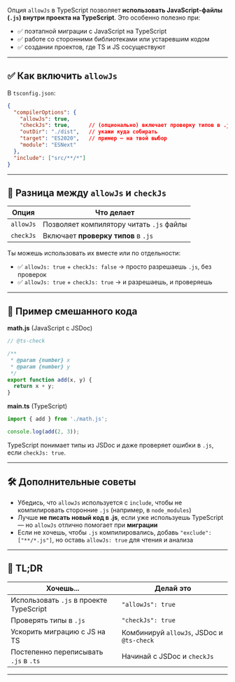Опция `allowJs` в TypeScript позволяет **использовать JavaScript-файлы (`.js`) внутри проекта на TypeScript**. Это особенно полезно при:

* ✅ поэтапной миграции с JavaScript на TypeScript
* ✅ работе со сторонними библиотеками или устаревшим кодом
* ✅ создании проектов, где TS и JS сосуществуют

---

## ✅ Как включить `allowJs`

В `tsconfig.json`:

```json
{
  "compilerOptions": {
    "allowJs": true,
    "checkJs": true,      // (опционально) включает проверку типов в .js-файлах
    "outDir": "./dist",   // укажи куда собирать
    "target": "ES2020",   // пример — на твой выбор
    "module": "ESNext"
  },
  "include": ["src/**/*"]
}
```

---

## 🧩 Разница между `allowJs` и `checkJs`

| Опция     | Что делает                               |
| --------- | ---------------------------------------- |
| `allowJs` | Позволяет компилятору читать `.js` файлы |
| `checkJs` | Включает **проверку типов** в `.js`      |

Ты можешь использовать их вместе или по отдельности:

* ✅ `allowJs: true` + `checkJs: false` → просто разрешаешь `.js`, без проверок
* ✅ `allowJs: true` + `checkJs: true` → и разрешаешь, и проверяешь

---

## 🧪 Пример смешанного кода

**math.js** (JavaScript с JSDoc)

```js
// @ts-check

/**
 * @param {number} x
 * @param {number} y
 */
export function add(x, y) {
  return x + y;
}
```

**main.ts** (TypeScript)

```ts
import { add } from './math.js';

console.log(add(2, 3));
```

TypeScript понимает типы из JSDoc и даже проверяет ошибки в `.js`, если `checkJs: true`.

---

## 🛠️ Дополнительные советы

* Убедись, что `allowJs` используется с `include`, чтобы не компилировать сторонние `.js` (например, в `node_modules`)
* Лучше **не писать новый код в .js**, если уже используешь TypeScript — но `allowJs` отлично помогает при **миграции**
* Если не хочешь, чтобы `.js` компилировались, добавь `"exclude": ["**/*.js"]`, но оставь `allowJs: true` для чтения и анализа

---

## 🧠 TL;DR

| Хочешь...                               | Делай это                                 |
| --------------------------------------- | ----------------------------------------- |
| Использовать `.js` в проекте TypeScript | `"allowJs": true`                         |
| Проверять типы в `.js`                  | `"checkJs": true`                         |
| Ускорить миграцию с JS на TS            | Комбинируй `allowJs`, JSDoc и `@ts-check` |
| Постепенно переписывать `.js` в `.ts`   | Начинай с JSDoc и `checkJs`               |

---

